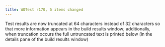 ```yaml
---
title: WOTest r170, 5 items changed
---
```


Test results are now truncated at 64 characters instead of 32 characters so that more information appears in the build results window; additionally, when truncation occurs the full untruncated text is printed below (in the details pane of the build results window)
